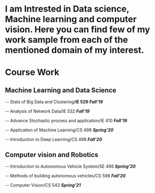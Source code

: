 
# I am Intrested in Data science, Machine learning and computer vision. Here you can find few of my work sample from each of the mentioned domain of my interest.
# Course Work
## Machine Learning and Data Science 
-- Stats of Big Data and Clustering/**IE 529** ***Fall'19***

-- Analysis of Network Data/IE 532 ***Fall'19***

-- Advance Stochastic process and application/IE 410 ***Fall'19***

-- Application of Machine Learning/CS 498 ***Spring'20***

-- Introduction to Deep Learning/CS 498 ***Fall'20***

## Computer vision and Robotics
-- Introduction to Autonomous Vehicle System/SE 498 ***Spring'20***

-- Methods of building autonomous vehicles/CS 598 ***Fall'20***

-- Computer Vision/CS 543 ***Spring'21***

